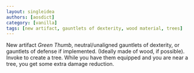 ```yaml
---
layout: singleidea
authors: [aosdict]
category: [vanilla]
tags: [new artifact, gauntlets of dexterity, wood material, trees]
---
```

New artifact *Green Thumb*, neutral/unaligned gauntlets of dexterity, or gauntlets of defense if implemented. (Ideally made of wood, if possible). Invoke to create a tree. While you have them equipped and you are near a tree, you get some extra damage reduction.
